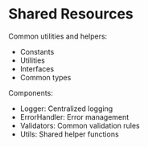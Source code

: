 # Shared Resources

Common utilities and helpers:
- Constants
- Utilities
- Interfaces
- Common types

Components:
- Logger: Centralized logging
- ErrorHandler: Error management
- Validators: Common validation rules
- Utils: Shared helper functions